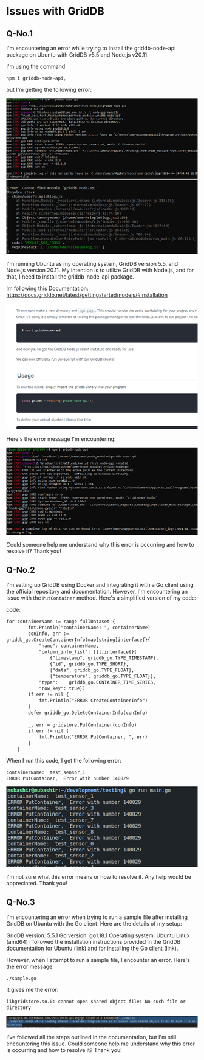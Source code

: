 # Issues with GridDB

## Q-No.1

I'm encountering an error while trying to install the griddb-node-api package on Ubuntu with GridDB v5.5 and Node.js v20.11. 

I'm using the command 
```
npm i griddb-node-api, 
```
but I'm getting the following error:

![](image1.png)
![](image1-1.png)

I'm running Ubuntu as my operating system, GridDB version 5.5, and Node.js version 20.11. My intention is to utilize GridDB with Node.js, and for that, I need to install the griddb-node-api package.

Im following this Documentation: 
https://docs.griddb.net/latest/gettingstarted/nodejs/#installation

![](image1-2.png)

Here's the error message I'm encountering:

![](image1-3.png)

Could someone help me understand why this error is occurring and how to resolve it? Thank you!

## Q-No.2

I'm setting up GridDB using Docker and integrating it with a Go client using the official repository and documentation. However, I'm encountering an issue with the `PutContainer` method. Here's a simplified version of my code:

code: 
```
for containerName := range fullDataset {
		fmt.Println("containerName: ", containerName)
		conInfo, err := griddb_go.CreateContainerInfo(map[string]interface{}{
			"name": containerName,
			"column_info_list": [][]interface{}{
				{"timestamp", griddb_go.TYPE_TIMESTAMP},
				{"id", griddb_go.TYPE_SHORT},
				{"data", griddb_go.TYPE_FLOAT},
				{"temperature", griddb_go.TYPE_FLOAT}},
			"type":    griddb_go.CONTAINER_TIME_SERIES,
			"row_key": true})
		if err != nil {
			fmt.Println("ERROR CreateContainerInfo")
		}
		defer griddb_go.DeleteContainerInfo(conInfo)

		_, err = gridstore.PutContainer(conInfo)
		if err != nil {
			fmt.Println("ERROR PutContainer, ", err)
		}
	}
```

When I run this code, I get the following error:

```
containerName:  test_sensor_1
ERROR PutContainer,  Error with number 140029
```

![](image6.png)

I'm not sure what this error means or how to resolve it. Any help would be appreciated. Thank you!

## Q-No.3

I'm encountering an error when trying to run a sample file after installing GridDB on Ubuntu with the Go client. Here are the details of my setup:

GridDB version: 5.5.1
Go version: go1.18.1
Operating system: Ubuntu Linux (amd64)
I followed the installation instructions provided in the GridDB documentation for Ubuntu (link) and for installing the Go client (link).

However, when I attempt to run a sample file, I encounter an error. Here's the error message:

```
./sample.go
```

It gives me the error:

```
libgridstore.so.0: cannot open shared object file: No such file or directory
```

![](image5.png)

I've followed all the steps outlined in the documentation, but I'm still encountering this issue. Could someone help me understand why this error is occurring and how to resolve it? Thank you!

